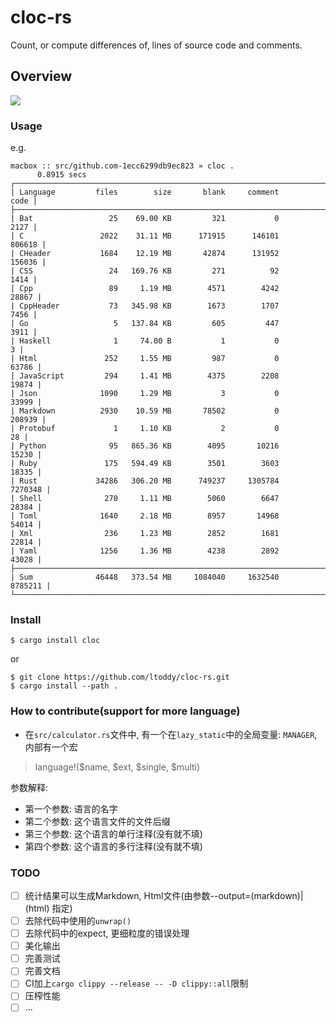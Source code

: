 # cloc-rs

Count, or compute differences of, lines of source code and comments.

## Overview

![](https://img.vim-cn.com/1b/5f012cb8f2e45001ae20d18310ec0da474fff3.jpg)

### Usage

e.g.

```
macbox :: src/github.com-1ecc6299db9ec823 » cloc .
      0.8915 secs
┌────────────────────────────────────────────────────────────────────────┐
| Language         files        size       blank     comment        code |
├────────────────────────────────────────────────────────────────────────┤
| Bat                 25    69.00 KB         321           0        2127 |
| C                 2022    31.11 MB      171915      146101      806618 |
| CHeader           1684    12.19 MB       42874      131952      156036 |
| CSS                 24   169.76 KB         271          92        1414 |
| Cpp                 89     1.19 MB        4571        4242       28867 |
| CppHeader           73   345.98 KB        1673        1707        7456 |
| Go                   5   137.84 KB         605         447        3911 |
| Haskell              1     74.00 B           1           0           3 |
| Html               252     1.55 MB         987           0       63786 |
| JavaScript         294     1.41 MB        4375        2208       19874 |
| Json              1090     1.29 MB           3           0       33999 |
| Markdown          2930    10.59 MB       78502           0      208939 |
| Protobuf             1     1.10 KB           2           0          28 |
| Python              95   865.36 KB        4095       10216       15230 |
| Ruby               175   594.49 KB        3501        3603       18335 |
| Rust             34286   306.20 MB      749237     1305784     7270348 |
| Shell              270     1.11 MB        5060        6647       28384 |
| Toml              1640     2.18 MB        8957       14968       54014 |
| Xml                236     1.23 MB        2852        1681       22814 |
| Yaml              1256     1.36 MB        4238        2892       43028 |
├────────────────────────────────────────────────────────────────────────┤
| Sum              46448   373.54 MB     1084040     1632540     8785211 |
└────────────────────────────────────────────────────────────────────────┘
```

### Install

```
$ cargo install cloc
```

or

```
$ git clone https://github.com/ltoddy/cloc-rs.git
$ cargo install --path .
```

### How to contribute(support for more language)

- 在`src/calculator.rs`文件中, 有一个在`lazy_static`中的全局变量: `MANAGER`,内部有一个宏

> language!($name, $ext, $single, $multi)

参数解释:

- 第一个参数: 语言的名字
- 第二个参数: 这个语言文件的文件后缀
- 第三个参数: 这个语言的单行注释(没有就不填)
- 第四个参数: 这个语言的多行注释(没有就不填)

### TODO

- [ ] 统计结果可以生成Markdown, Html文件(由参数--output=(markdown)|(html) 指定)
- [ ] 去除代码中使用的`unwrap()`
- [ ] 去除代码中的expect, 更细粒度的错误处理
- [ ] 美化输出
- [ ] 完善测试
- [ ] 完善文档
- [ ] CI加上`cargo clippy --release -- -D clippy::all`限制
- [ ] 压榨性能
- [ ] ...
